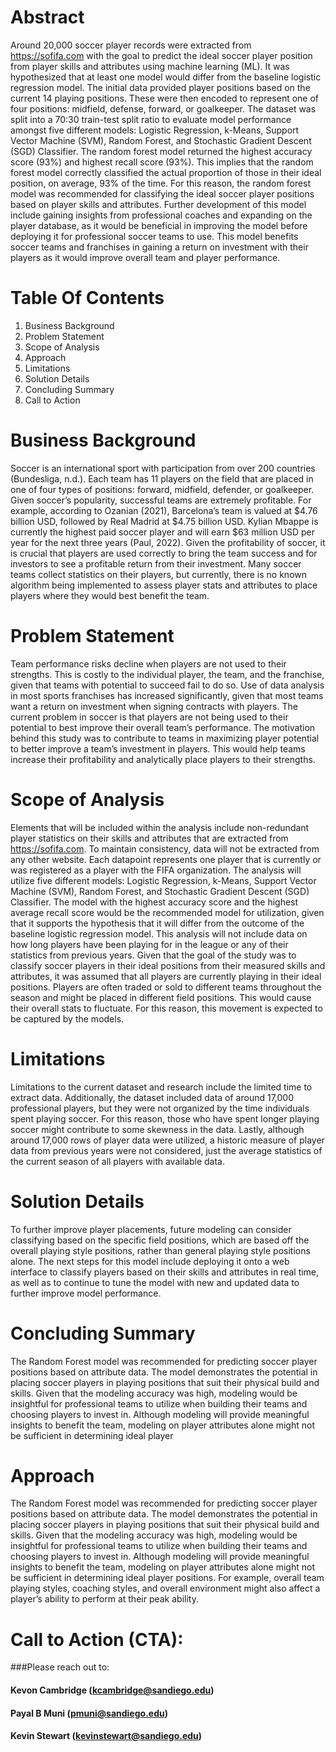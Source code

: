 # Abstract

Around 20,000 soccer player records were extracted from https://sofifa.com with the goal to
predict the ideal soccer player position from player skills and attributes using machine learning
(ML). It was hypothesized that at least one model would differ from the baseline logistic
regression model. The initial data provided player positions based on the current 14 playing
positions. These were then encoded to represent one of four positions: midfield, defense,
forward, or goalkeeper. The dataset was split into a 70:30 train-test split ratio to evaluate model
performance amongst five different models: Logistic Regression, k-Means, Support Vector
Machine (SVM), Random Forest, and Stochastic Gradient Descent (SGD) Classifier. The
random forest model returned the highest accuracy score (93%) and highest recall score (93%).
This implies that the random forest model correctly classified the actual proportion of those in
their ideal position, on average, 93% of the time. For this reason, the random forest model was
recommended for classifying the ideal soccer player positions based on player skills and
attributes. Further development of this model include gaining insights from professional coaches
and expanding on the player database, as it would be beneficial in improving the model before
deploying it for professional soccer teams to use. This model benefits soccer teams and
franchises in gaining a return on investment with their players as it would improve overall team
and player performance. 

# Table Of Contents
  1. Business Background
  2. Problem Statement
  3. Scope of Analysis
  4. Approach
  5. Limitations
  6. Solution Details
  7. Concluding Summary
  9. Call to Action
  
# Business Background

Soccer is an international sport with participation from over 200 countries (Bundesliga,
n.d.). Each team has 11 players on the field that are placed in one of four types of positions:
forward, midfield, defender, or goalkeeper. Given soccer’s popularity, successful teams are
extremely profitable. For example, according to Ozanian (2021), Barcelona’s team is valued at
$4.76 billion USD, followed by Real Madrid at $4.75 billion USD. Kylian Mbappe is currently
the highest paid soccer player and will earn $63 million USD per year for the next three years
(Paul, 2022). Given the profitability of soccer, it is crucial that players are used correctly to bring
the team success and for investors to see a profitable return from their investment. Many soccer
teams collect statistics on their players, but currently, there is no known algorithm being
implemented to assess player stats and attributes to place players where they would best benefit
the team.

# Problem Statement

Team performance risks decline when players are not used to their strengths. This is
costly to the individual player, the team, and the franchise, given that teams with potential to
succeed fail to do so. Use of data analysis in most sports franchises has increased significantly,
given that most teams want a return on investment when signing contracts with players. The
current problem in soccer is that players are not being used to their potential to best improve
their overall team’s performance. 
The motivation behind this study was to contribute to teams in maximizing player
potential to better improve a team’s investment in players. This would help teams increase their
profitability and analytically place players to their strengths.

# Scope of Analysis

Elements that will be included within the analysis include non-redundant player statistics 
on their skills and attributes that are extracted from https://sofifa.com. To maintain consistency, 
data will not be extracted from any other website. Each datapoint represents one player that is 
currently or was registered as a player with the FIFA organization. The analysis will utilize five 
different models: Logistic Regression, k-Means, Support Vector Machine (SVM), Random 
Forest, and Stochastic Gradient Descent (SGD) Classifier. The model with the highest accuracy 
score and the highest average recall score would be the recommended model for utilization, 
given that it supports the hypothesis that it will differ from the outcome of the baseline logistic 
regression model. This analysis will not include data on how long players have been playing for 
in the league or any of their statistics from previous years. Given that the goal of the study was to
classify soccer players in their ideal positions from their measured skills and attributes, it was 
assumed that all players are currently playing in their ideal positions. Players are often traded or 
sold to different teams throughout the season and might be placed in different field positions. 
This would cause their overall stats to fluctuate. For this reason, this movement is expected to be 
captured by the models. 

# Limitations

Limitations to the current dataset and research include the limited time to extract data.
Additionally, the dataset included data of around 17,000 professional players, but they were not
organized by the time individuals spent playing soccer. For this reason, those who have spent
longer playing soccer might contribute to some skewness in the data. Lastly, although around
17,000 rows of player data were utilized, a historic measure of player data from previous years
were not considered, just the average statistics of the current season of all players with available
data.

# Solution Details

To further improve player placements, future modeling can consider classifying based on 
the specific field positions, which are based off the overall playing style positions, rather than 
general playing style positions alone. The next steps for this model include deploying it onto a 
web interface to classify players based on their skills and attributes in real time, as well as to 
continue to tune the model with new and updated data to further improve model performance.

# Concluding Summary

The Random Forest model was recommended for predicting soccer player positions
based on attribute data. The model demonstrates the potential in placing soccer players in
playing positions that suit their physical build and skills. Given that the modeling accuracy was
high, modeling would be insightful for professional teams to utilize when building their teams
and choosing players to invest in. Although modeling will provide meaningful insights to benefit
the team, modeling on player attributes alone might not be sufficient in determining ideal player

# Approach

The Random Forest model was recommended for predicting soccer player positions
based on attribute data. The model demonstrates the potential in placing soccer players in
playing positions that suit their physical build and skills. Given that the modeling accuracy was
high, modeling would be insightful for professional teams to utilize when building their teams
and choosing players to invest in. Although modeling will provide meaningful insights to benefit
the team, modeling on player attributes alone might not be sufficient in determining ideal player
positions. For example, overall team playing styles, coaching styles, and overall environment
might also affect a player’s ability to perform at their peak ability.

# Call to Action (CTA):
###Please reach out to:
#### Kevon Cambridge (kcambridge@sandiego.edu)
#### Payal B Muni (pmuni@sandiego.edu) 
#### Kevin Stewart (kevinstewart@sandiego.edu)


